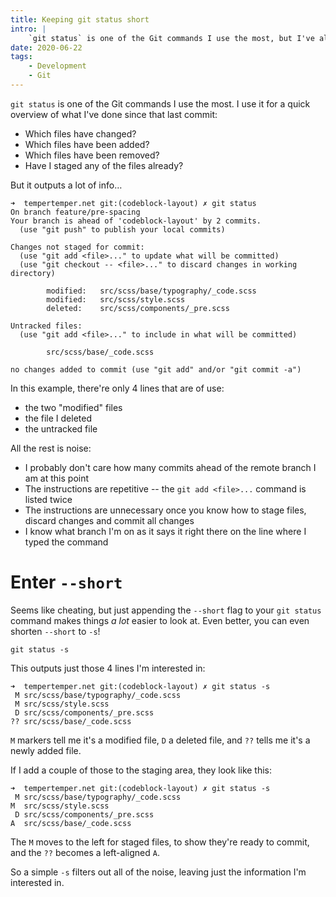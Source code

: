 ```yaml
---
title: Keeping git status short
intro: |
    `git status` is one of the Git commands I use the most, but I've always thought that it overshares. Well, I've found a way to make it more readable!
date: 2020-06-22
tags:
    - Development
    - Git
---
```


`git status` is one of the Git commands I use the most. I use it for a quick overview of what I've done since that last commit:

- Which files have changed?
- Which files have been added?
- Which files have been removed?
- Have I staged any of the files already?

But it outputs a lot of info…

```
➜  tempertemper.net git:(codeblock-layout) ✗ git status
On branch feature/pre-spacing
Your branch is ahead of 'codeblock-layout' by 2 commits.
  (use "git push" to publish your local commits)

Changes not staged for commit:
  (use "git add <file>..." to update what will be committed)
  (use "git checkout -- <file>..." to discard changes in working directory)

        modified:   src/scss/base/typography/_code.scss
        modified:   src/scss/style.scss
        deleted:    src/scss/components/_pre.scss

Untracked files:
  (use "git add <file>..." to include in what will be committed)

        src/scss/base/_code.scss

no changes added to commit (use "git add" and/or "git commit -a")
```

In this example, there're only 4 lines that are of use:

- the two "modified" files
- the file I deleted
- the untracked file

All the rest is noise:

- I probably don't care how many commits ahead of the remote branch I am at this point
- The instructions are repetitive -- the `git add <file>...` command is listed twice
- The instructions are unnecessary once you know how to stage files, discard changes and commit all changes
- I know what branch I'm on as it says it right there on the line where I typed the command


# Enter `--short`

Seems like cheating, but just appending the `--short` flag to your `git status` command makes things *a lot* easier to look at. Even better, you can even shorten `--short` to `-s`!

```git
git status -s
```

This outputs just those 4 lines I'm interested in:

```
➜  tempertemper.net git:(codeblock-layout) ✗ git status -s
 M src/scss/base/typography/_code.scss
 M src/scss/style.scss
 D src/scss/components/_pre.scss
?? src/scss/base/_code.scss
```

`M` markers tell me it's a modified file, `D` a deleted file, and `??` tells me it's a newly added file.

If I add a couple of those to the staging area, they look like this:

```
➜  tempertemper.net git:(codeblock-layout) ✗ git status -s
 M src/scss/base/typography/_code.scss
M  src/scss/style.scss
 D src/scss/components/_pre.scss
A  src/scss/base/_code.scss
```

The `M` moves to the left for staged files, to show they're ready to commit, and the `??` becomes a left-aligned `A`.

So a simple `-s` filters out all of the noise, leaving just the information I'm interested in.
